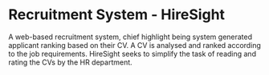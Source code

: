 # Recruitment System - HireSight

A web-based recruitment system, chief highlight being system generated
applicant ranking based on their CV. A CV is analysed and ranked according to
the job requirements. HireSight seeks to simplify the task of reading and
rating the CVs by the HR department.
